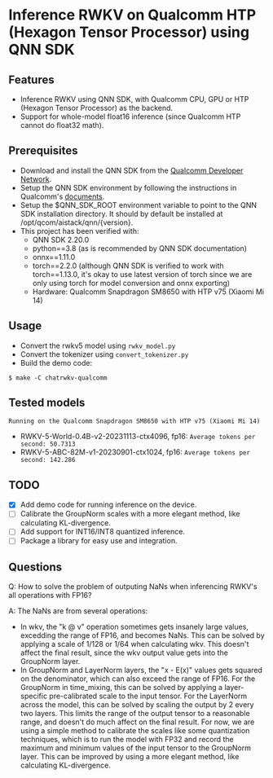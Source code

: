 # Inference RWKV on Qualcomm HTP (Hexagon Tensor Processor) using QNN SDK
## Features
- Inference RWKV using QNN SDK, with Qualcomm CPU, GPU or HTP (Hexagon Tensor Processor) as the backend.
- Support for whole-model float16 inference (since Qualcomm HTP cannot do float32 math).

## Prerequisites
- Download and install the QNN SDK from the [Qualcomm Developer Network](https://developer.qualcomm.com/software/qualcomm-ai-engine-direct-sdk).
- Setup the QNN SDK environment by following the instructions in Qualcomm's [documents](https://docs.qualcomm.com/bundle/publicresource/topics/80-63442-50/introduction.html).
- Setup the $QNN_SDK_ROOT environment variable to point to the QNN SDK installation directory. It should by default be installed at /opt/qcom/aistack/qnn/{version}.
- This project has been verified with:
    - QNN SDK 2.20.0
    - python==3.8 (as is recommended by QNN SDK documentation)
    - onnx==1.11.0
    - torch==2.2.0 (although QNN SDK is verified to work with torch==1.13.0, it's okay to use latest version of torch since we are only using torch for model conversion and onnx exporting)
    - Hardware: Qualcomm Snapdragon SM8650 with HTP v75 (Xiaomi Mi 14)

## Usage
- Convert the rwkv5 model using `rwkv_model.py`
- Convert the tokenizer using `convert_tokenizer.py`
- Build the demo code:
```
$ make -C chatrwkv-qualcomm
```

## Tested models
```Running on the Qualcomm Snapdragon SM8650 with HTP v75 (Xiaomi Mi 14)```
- RWKV-5-World-0.4B-v2-20231113-ctx4096, fp16: ```Average tokens per second: 50.7313```
- RWKV-5-ABC-82M-v1-20230901-ctx1024, fp16: ```Average tokens per second: 142.286```

## TODO
- [x] Add demo code for running inference on the device.
- [ ] Calibrate the GroupNorm scales with a more elegant method, like calculating KL-divergence.
- [ ] Add support for INT16/INT8 quantized inference.
- [ ] Package a library for easy use and integration.

## Questions
Q: How to solve the problem of outputing NaNs when inferencing RWKV's all operations with FP16?

A: The NaNs are from several operations:
- In wkv, the "k @ v" operation sometimes gets insanely large values, excedding the range of FP16, and becomes NaNs. This can be solved by applying a scale of 1/128 or 1/64 when calculating wkv. This doesn't affect the final result, since the wkv output value gets into the GroupNorm layer.
- In GroupNorm and LayerNorm layers, the "x - E(x)" values gets squared on the denominator, which can also exceed the range of FP16. For the GroupNorm in time_mixing, this can be solved by applying a layer-specific pre-calibrated scale to the input tensor. For the LayerNorm across the model, this can be solved by scaling the output by 2 every two layers. This limits the range of the output tensor to a reasonable range, and doesn't do much affect on the final result. For now, we are using a simple method to calibrate the scales like some quantization techniques, which is to run the model with FP32 and record the maximum and minimum values of the input tensor to the GroupNorm layer. This can be improved by using a more elegant method, like calculating KL-divergence.